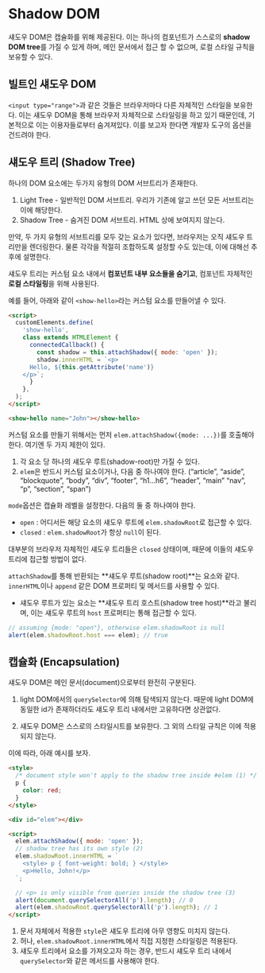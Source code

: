 # Shadow DOM

섀도우 DOM은 캡슐화를 위해 제공된다. 이는 하나의 컴포넌트가 스스로의 **shadow DOM tree**를 가질 수 있게 하며, 메인 문서에서 접근 할 수 없으며, 로컬 스타일 규칙을 보유할 수 있다.

## 빌트인 섀도우 DOM

`<input type="range">`과 같은 것들은 브라우저마다 다른 자체적인 스타일을 보유한다. 이는 섀도우 DOM을 통해 브라우저 자체적으로 스타일링을 하고 있기 때문인데, 기본적으로 이는 이용자들로부터 숨겨져있다. 이를 보고자 한다면 개발자 도구의 옵션을 건드려야 한다.

## 섀도우 트리 (Shadow Tree)

하나의 DOM 요소에는 두가지 유형의 DOM 서브트리가 존재한다.

1. Light Tree - 일반적인 DOM 서브트리. 우리가 기존에 알고 쓰던 모든 서브트리는 이에 해당한다.
2. Shadow Tree - 숨겨진 DOM 서브트리. HTML 상에 보여지지 않는다.

만약, 두 가지 유형의 서브트리를 모두 갖는 요소가 있다면, 브라우저는 오직 섀도우 트리만을 렌더링한다. 물론 각각을 적절히 조합하도록 설정할 수도 있는데, 이에 대해선 추후에 설명한다.

섀도우 트리는 커스텀 요소 내에서 **컴포넌트 내부 요소들을 숨기고**, 컴포넌트 자체적인 **로컬 스타일링**을 위해 사용된다.

예를 들어, 아래와 같이 `<show-hello>`라는 커스텀 요소를 만들어낼 수 있다.

```html
<script>
  customElements.define(
    'show-hello',
    class extends HTMLElement {
      connectedCallback() {
        const shadow = this.attachShadow({ mode: 'open' });
        shadow.innerHTML = `<p>
      Hello, ${this.getAttribute('name')}
    </p>`;
      }
    },
  );
</script>

<show-hello name="John"></show-hello>
```

커스텀 요소를 만들기 위해서는 먼저 `elem.attachShadow({mode: ...})`를 호출해야 한다. 여기엔 두 가지 제한이 있다.

1. 각 요소 당 하나의 섀도우 루트(shadow-root)만 가질 수 있다.
2. `elem`은 반드시 커스텀 요소이거나, 다음 중 하나여야 한다. (“article”, “aside”, “blockquote”, “body”, “div”, “footer”, “h1…h6”, “header”, “main” “nav”, “p”, “section”, “span”)

`mode`옵션은 캡슐화 레벨을 설정한다. 다음의 둘 중 하나여야 한다.

- `open` : 어디서든 해당 요소의 섀도우 루트에 `elem.shadowRoot`로 접근할 수 있다.
- `closed` : `elem.shadowRoot`가 항상 `null`이 된다.

대부분의 브라우저 자체적인 섀도우 트리들은 `closed` 상태이며, 때문에 이들의 섀도우 트리에 접근할 방법이 없다.

`attachShadow`를 통해 반환되는 **섀도우 루트(shadow root)**는 요소와 같다. `innerHTML`이나 `append` 같은 DOM 프로퍼티 및 메서드를 사용할 수 있다.

- 섀도우 루트가 있는 요소는 **섀도우 트리 호스트(shadow tree host)**라고 불리며, 이는 섀도우 루트의 `host` 프로퍼티는 통해 접근할 수 있다.

```js
// assuming {mode: "open"}, otherwise elem.shadowRoot is null
alert(elem.shadowRoot.host === elem); // true
```

## 캡슐화 (Encapsulation)

섀도우 DOM은 메인 문서(document)으로부터 완전히 구분된다.

1. light DOM에서의 `querySelector`에 의해 탐색되지 않는다. 때문에 light DOM에 동일한 id가 존재하더라도 섀도우 트리 내에서만 고유하다면 상관없다.

2. 섀도우 DOM은 스스로의 스타일시트를 보유한다. 그 외의 스타일 규칙은 이에 적용되지 않는다.

이에 따라, 아래 예시를 보자.

```html
<style>
  /* document style won't apply to the shadow tree inside #elem (1) */
  p {
    color: red;
  }
</style>

<div id="elem"></div>

<script>
  elem.attachShadow({ mode: 'open' });
  // shadow tree has its own style (2)
  elem.shadowRoot.innerHTML = `
    <style> p { font-weight: bold; } </style>
    <p>Hello, John!</p>
  `;

  // <p> is only visible from queries inside the shadow tree (3)
  alert(document.querySelectorAll('p').length); // 0
  alert(elem.shadowRoot.querySelectorAll('p').length); // 1
</script>
```

1. 문서 자체에서 적용한 `style`은 섀도우 트리에 아무 영향도 미치지 않는다.
2. 허나, `elem.shadowRoot.innerHTML`에서 직접 지정한 스타일링은 적용된다.
3. 섀도우 트리에서 요소를 가져오고자 하는 경우, 반드시 섀도우 트리 내에서 `querySelector`와 같은 메서드를 사용해야 한다.

